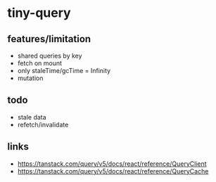 # tiny-query

## features/limitation

- shared queries by key
- fetch on mount
- only staleTime/gcTime = Infinity
- mutation

## todo

- stale data
- refetch/invalidate

## links

- https://tanstack.com/query/v5/docs/react/reference/QueryClient
- https://tanstack.com/query/v5/docs/react/reference/QueryCache
